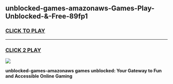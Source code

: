 
## unblocked-games-amazonaws-Games-Play-Unblocked-&-Free-89fp1
<h3>
<a href="https://premium76.site?title=unblocked-games-amazonaws&ref=24A">CLICK TO PLAY</a></h3>
<hr>

<h3>
<a href="https://premium76.site?title=unblocked-games-amazonaws&ref=24A">CLICK 2 PLAY</a>
  
</h3>

<a href="https://premium76.site?title=unblocked-games-amazonaws&ref=24A"><img src="https://clearcache.store/games.png"></a>


**unblocked-games-amazonaws games unblocked: Your Gateway to Fun and Accessible Online Gaming**
